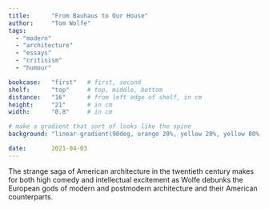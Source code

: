 ```yaml
---
title: 		"From Bauhaus to Our House"
author: 	"Tom Wolfe"
tags:
  - "modern"
  - "architecture"
  - "essays"
  - "critisism"
  - "humour"

bookcase: 	"first"   # first, second
shelf: 		"top"     # top, middle, bottom
distance: 	"16"      # from left edge of shelf, in cm
height:		"21"      # in cm
width:		"0.8"     # in cm

# make a gradient that sort of looks like the spine
background: "linear-gradient(90deg, orange 20%, yellow 20%, yellow 80%, orange 80%)"

date: 		2021-04-03
---
```


The strange saga of American architecture in the twentieth century makes for both high comedy and intellectual excitement as Wolfe debunks the European gods of modern and postmodern architecture and their American counterparts.